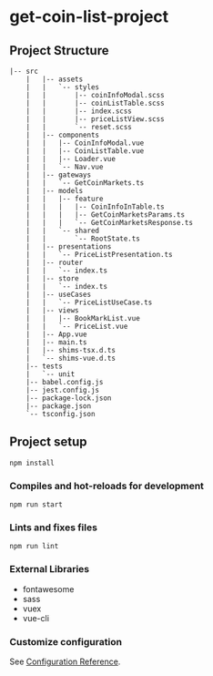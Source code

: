 # get-coin-list-project

## Project Structure

```
|-- src
    |   |-- assets
    |   |   `-- styles
    |   |       |-- coinInfoModal.scss
    |   |       |-- coinListTable.scss
    |   |       |-- index.scss
    |   |       |-- priceListView.scss
    |   |       `-- reset.scss
    |   |-- components
    |   |   |-- CoinInfoModal.vue
    |   |   |-- CoinListTable.vue
    |   |   |-- Loader.vue
    |   |   `-- Nav.vue
    |   |-- gateways
    |   |   `-- GetCoinMarkets.ts
    |   |-- models
    |   |   |-- feature
    |   |   |   |-- CoinInfoInTable.ts
    |   |   |   |-- GetCoinMarketsParams.ts
    |   |   |   `-- GetCoinMarketsResponse.ts
    |   |   `-- shared
    |   |       `-- RootState.ts
    |   |-- presentations
    |   |   `-- PriceListPresentation.ts
    |   |-- router
    |   |   `-- index.ts
    |   |-- store
    |   |   `-- index.ts
    |   |-- useCases
    |   |   `-- PriceListUseCase.ts
    |   |-- views
    |   |   |-- BookMarkList.vue
    |   |   `-- PriceList.vue
    |   |-- App.vue
    |   |-- main.ts
    |   |-- shims-tsx.d.ts
    |   `-- shims-vue.d.ts
    |-- tests
    |   `-- unit
    |-- babel.config.js
    |-- jest.config.js
    |-- package-lock.json
    |-- package.json
    `-- tsconfig.json
```

## Project setup

```
npm install
```

### Compiles and hot-reloads for development

```
npm run start
```

### Lints and fixes files

```
npm run lint
```

### External Libraries

- fontawesome
- sass
- vuex
- vue-cli

### Customize configuration

See [Configuration Reference](https://cli.vuejs.org/config/).
